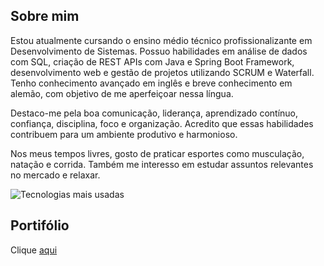 ## Sobre mim
Estou atualmente cursando o ensino médio técnico profissionalizante em Desenvolvimento de Sistemas. Possuo habilidades em análise de dados com SQL, criação de REST APIs com Java e Spring Boot Framework, desenvolvimento web e gestão de projetos utilizando SCRUM e Waterfall. Tenho conhecimento avançado em inglês e breve conhecimento em alemão, com objetivo de me aperfeiçoar nessa língua.

Destaco-me pela boa comunicação, liderança, aprendizado contínuo, confiança, disciplina, foco e organização. Acredito que essas habilidades contribuem para um ambiente produtivo e harmonioso.

Nos meus tempos livres, gosto de praticar esportes como musculação, natação e corrida. Também me interesso em estudar assuntos relevantes no mercado e relaxar.

![Tecnologias mais usadas](https://github-readme-stats.vercel.app/api/top-langs/?username=RaulMatarazo&size_weight=0.5&count_weight=0.5)

## Portifólio
Clique [aqui](https://rauldevportfolio.netlify.app/)
